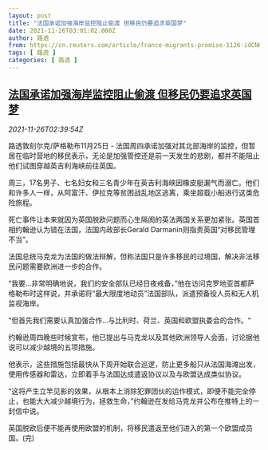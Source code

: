 ```yaml
---
layout: post
title: "法国承诺加强海岸监控阻止偷渡 但移民仍要追求英国梦"
date: 2021-11-26T03:01:02.000Z
author: 路透
from: https://cn.reuters.com/article/france-migrants-promise-1126-idCNKBS2IB05I
tags: [ 路透 ]
categories: [ 路透 ]
---
```

<!--1637895662000-->
[法国承诺加强海岸监控阻止偷渡 但移民仍要追求英国梦](https://cn.reuters.com/article/france-migrants-promise-1126-idCNKBS2IB05I)
------

<div>
<div><i>2021-11-26T02:39:54Z</i></div><p>路透敦刻尔克/萨格勒布11月25日 - 法国周四承诺加强对其北部海岸的监控，但暂居在临时营地的移民表示，无论是加强管控还是前一天发生的悲剧，都并不能阻止他们试图穿越英吉利海峡前往英国。</p><p>周三，17名男子、七名妇女和三名青少年在英吉利海峡因橡皮艇漏气而溺亡。他们和许多人一样，从阿富汗、伊拉克等贫困战乱地区逃离，乘坐超载小船进行这类危险旅程。</p><p>死亡事件让本来就因为英国脱欧问题而心生隔阂的英法两国关系更加紧张。英国首相约翰逊认为错在法国，法国内政部长Gerald Darmanin则指责英国“对移民管理不当”。</p><p>法国总统马克龙为法国的做法辩解，但称法国只是许多移民的过境国，解决非法移民问题需要欧洲进一步的合作。</p><p>“我要...非常明确地说，我们的安全部队已经日夜戒备，”他在访问克罗地亚首都萨格勒布时这样说，并承诺将“最大限度地动员”法国部队，派遣预备役人员和无人机监视海岸。</p><p>“但首先我们需要认真加强合作...与比利时、荷兰、英国和欧盟执委会的合作。“</p><p>约翰逊周四晚些时候宣布，他已提出与马克龙以及其他欧洲领导人会面，讨论据他说可以减少越境的五项措施。</p><p>他表示，这些措施包括最快从下周开始联合巡逻，防止更多船只从法国海滩出发，使用传感器和雷达，立即着手与法国达成遣返协议以及与欧盟达成类似协议。</p><p>“这将产生立竿见影的效果，从根本上消除犯罪团伙的运作模式，即便不能完全停止，也能大大减少越境行为，拯救生命，”约翰逊在发给马克龙并公布在推特上的一封信中说。</p><p>英国脱欧后便不能再使用欧盟的机制，将移民遣返至他们进入的第一个欧盟成员国。(完)</p>
</div>
